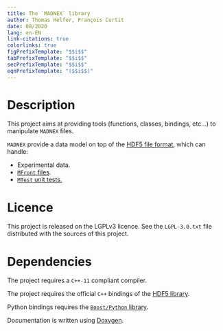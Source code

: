 ```yaml
---
title: The `MADNEX` library
author: Thomas Helfer, François Curtit
date: 08/2020
lang: en-EN
link-citations: true
colorlinks: true
figPrefixTemplate: "$$i$$"
tabPrefixTemplate: "$$i$$"
secPrefixTemplate: "$$i$$"
eqnPrefixTemplate: "($$i$$)"
---
```


# Description

This project aims at providing tools (functions, classes, bindings,
etc...) to manipulate `MADNEX` files.

`MADNEX` provide a data model on top of the [HDF5 file
format](https://www.hdfgroup.org/solutions/hdf5/), which can handle:

- Experimental data.
- [`MFront` files](http://tfel.sourceforge.net).
- [`MTest` unit tests.](http://tfel.sourceforge.net)

# Licence

This project is released on the LGPLv3 licence. See the `LGPL-3.0.txt`
file distributed with the sources of this project.

# Dependencies

The project requires a `C++-11` compliant compiler.

The project requires the official `C++` bindings of the [HDF5
library](https://www.hdfgroup.org/solutions/hdf5/).

Python bindings requires the [`Boost/Python`
library](https://www.boost.org/).

Documentation is written using
[Doxygen](https://www.doxygen.nl/index.html).